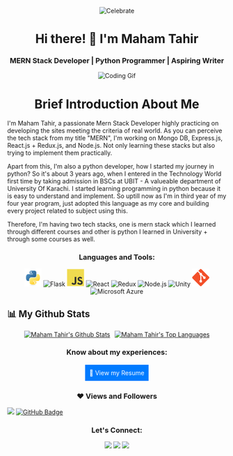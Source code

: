<p align="center">
  <img src="https://www.keepsolid.com/blog/wp-content/uploads/2018/12/giphy-article-top-tools-for-managers.gif" alt="Celebrate" width="600">
</p>

<h1 align="center">Hi there! 👋 I'm Maham Tahir</h1>
<h3 align="center">MERN Stack Developer | Python Programmer | Aspiring Writer</h3>

<p align="center">
  <img src="https://th.bing.com/th/id/R.2e7392bd69172cb64fb648d6a5abb830?rik=efZhR2aKJswCEg&pid=ImgRaw&r=0" alt="Coding Gif"  />
</p>
<h1 align="center">Brief Introduction About Me</h1>
</p> I'm Maham Tahir, a passionate Mern Stack Developer highly practicing on developing the sites meeting the criteria of real world. As you can perceive the tech stack from my title "MERN", I'm working on Mongo DB, Express.js, React.js + Redux.js, and Node.js. Not only learning these stacks but also trying to implement them practically.</p>
<p> Apart from this, I'm also a python developer, how I started my journey in python? So it's about 3 years ago, when I entered in the Technology World first time by taking admission in BSCs at UBIT - A valueable department of University Of Karachi. I started learning programming in python because it is easy to understand and implement. So uptill now as I'm in third year of my four year program, just adopted this language as my core and building every project related to subject using this.</p>
<p> Therefore, I'm having two tech stacks, one is mern stack which I learned through different courses and other is python I learned in University + through some courses as well.</p>


<h3 align="center">Languages and Tools:</h3>
<p align="center">
  <img src="https://raw.githubusercontent.com/devicons/devicon/master/icons/python/python-original.svg" alt="Python" width="40" height="40"/>
  <img src="https://www.vectorlogo.zone/logos/pocoo_flask/pocoo_flask-icon.svg" alt="Flask" width="40" height="40"/>
  <img src="https://raw.githubusercontent.com/devicons/devicon/master/icons/javascript/javascript-original.svg" alt="JavaScript" width="40" height="40"/>
  <img src="https://www.vectorlogo.zone/logos/reactjs/reactjs-icon.svg" alt="React" width="40" height="40"/>
  <img src="https://redux.js.org/img/redux.svg" alt="Redux" width="40" height="40"/>
  <img src="https://www.vectorlogo.zone/logos/nodejs/nodejs-icon.svg" alt="Node.js" width="40" height="40"/>
  <img src="https://www.vectorlogo.zone/logos/unity3d/unity3d-icon.svg" alt="Unity" width="40" height="40"/>
  <img src="https://raw.githubusercontent.com/devicons/devicon/master/icons/git/git-original.svg" alt="Git" width="40" height="40"/>
  <img src="https://www.vectorlogo.zone/logos/microsoft_azure/microsoft_azure-icon.svg" alt="Microsoft Azure" width="40" height="40"/>
  <!-- Add more languages and tools as per your preference -->
</p>

## 📊 My Github Stats
<div style="display: flex; justify-content: center;">
  <a href="https://github.com/MahamTahir31/github-readme-stats" style="margin-right: 10px;">
    <img alt="Maham Tahir's Github Stats" src="https://github-readme-stats.vercel.app/api?username=MahamTahir31&show_icons=true&count_private=true&theme=react&hide_border=true&bg_color=0D1117" />
  </a>
  <a href="https://github.com/MahamTahir31/github-readme-stats">
    <img alt="Maham Tahir's Top Languages" src="https://github-readme-stats.vercel.app/api/top-langs/?username=MahamTahir31&langs_count=8&count_private=true&layout=compact&theme=react&hide_border=true&bg_color=0D1117" />
  </a>
</div>
<h3 align="center">Know about my experiences:</h3>
<p align="center">
  <a href="https://github.com/MahamTahir31/MahamTahir31/blob/main/Maham_Tahir_resume.pdf" style="text-decoration: none; color: white; background-color: #007BFF; border: 2px solid white; padding: 10px; display: inline-block;">📄 View my Resume</a>
</p>

<h3 align="center">❤ Views and Followers</h3>
<div align= "center>
<a href="https://github.com/Meghna-DAS/github-profile-views-counter">
    <img src="https://komarev.com/ghpvc/?username=MahamTahir31">
</a>
<a href="https://github.com/MahamTahir31?tab=followers"><img src="https://img.shields.io/github/followers/MahamTahir31?label=Followers&style=social" alt="GitHub Badge"></a>
</div>

<h3 align="center">Let's Connect:</h3>

<div align="center">
<a href = "https://linkedin.com/in/maham_tahir31"><img src="https://img.icons8.com/fluent/48/000000/linkedin.png"/></a>
<a href = "https://www.instagram.com/poetrybymahamtahir?igsh=MWhldDJoYnBsdWUyYg=="><img src="https://img.icons8.com/fluent/48/000000/instagram-new.png"/></a>
<a href = "https://www.facebook.com/profile.php?id=61551657878159&mibextid=ZbWKwL"><img src="https://img.icons8.com/fluency/48/null/facebook-new.png"/></a>

</div>

